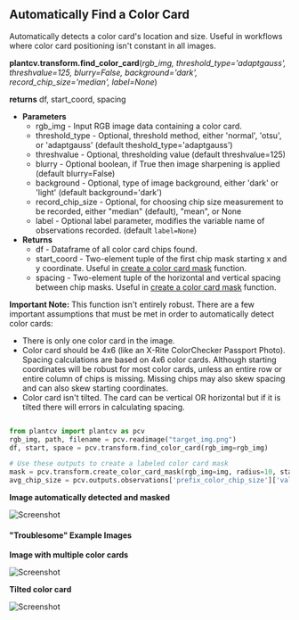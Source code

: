## Automatically Find a Color Card

Automatically detects a color card's location and size. Useful in workflows where color card positioning isn't constant in all images.

**plantcv.transform.find_color_card**(*rgb_img, threshold_type='adaptgauss', threshvalue=125, blurry=False, background='dark', record_chip_size='median', label=None*)

**returns** df, start_coord, spacing

- **Parameters**
    - rgb_img          - Input RGB image data containing a color card.
    - threshold_type   - Optional, threshold method, either 'normal', 'otsu', or 'adaptgauss' (default theshold_type='adaptgauss')
    - threshvalue      - Optional, thresholding value (default threshvalue=125)
    - blurry           - Optional boolean, if True then image sharpening is applied (default blurry=False)
    - background       - Optional, type of image background, either 'dark' or 'light' (default background='dark')
    - record_chip_size - Optional, for choosing chip size measurement to be recorded, either "median" (default), "mean", or None
    - label - Optional label parameter, modifies the variable name of observations recorded. (default `label=None`)
- **Returns**
    - df            - Dataframe of all color card chips found.
    - start_coord   - Two-element tuple of the first chip mask starting x and y coordinate. Useful in [create a color card mask](#create-a-labeled-color-card-mask) function.
    - spacing       - Two-element tuple of the horizontal and vertical spacing between chip masks. Useful in [create a color card mask](#create-a-labeled-color-card-mask) function.

**Important Note:** This function isn't entirely robust. There are a few important assumptions that must be met in order to automatically detect color cards:

- There is only one color card in the image.
- Color card should be 4x6 (like an X-Rite ColorChecker Passport Photo). Spacing calculations are based on 4x6 color cards. Although starting coordinates will be
    robust for most color cards, unless an entire row or entire column of chips is missing. Missing chips may also skew spacing and can also skew starting coordinates.
- Color card isn't tilted. The card can be vertical OR horizontal but if it is tilted there will errors in calculating spacing.

```python

from plantcv import plantcv as pcv
rgb_img, path, filename = pcv.readimage("target_img.png")
df, start, space = pcv.transform.find_color_card(rgb_img=rgb_img)

# Use these outputs to create a labeled color card mask
mask = pcv.transform.create_color_card_mask(rgb_img=img, radius=10, start_coord=start, spacing=space, ncols=6, nrows=4, label="prefix")
avg_chip_size = pcv.outputs.observations['prefix_color_chip_size']['value']

```

**Image automatically detected and masked**

![Screenshot](img/documentation_images/correct_color_imgs/find_color_card.jpg)

#### "Troublesome" Example Images

**Image with multiple color cards**

![Screenshot](img/documentation_images/correct_color_imgs/multiple_color_card.jpg)

**Tilted color card**

![Screenshot](img/documentation_images/correct_color_imgs/tilted_color_card.jpg)
